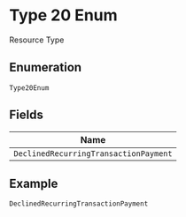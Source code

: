 
# Type 20 Enum

Resource Type

## Enumeration

`Type20Enum`

## Fields

| Name |
|  --- |
| `DeclinedRecurringTransactionPayment` |

## Example

```
DeclinedRecurringTransactionPayment
```

